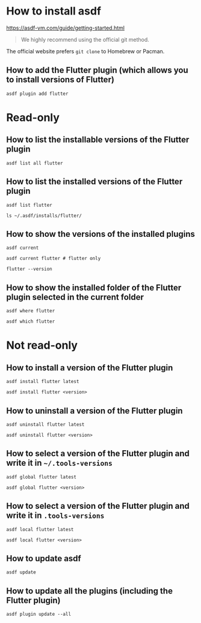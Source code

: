 # How to install asdf
https://asdf-vm.com/guide/getting-started.html

> We highly recommend using the official git method.

The official website prefers `git clone` to Homebrew or Pacman.

## How to add the Flutter plugin (which allows you to install versions of Flutter)
```shell
asdf plugin add flutter
```

# Read-only
## How to list the installable versions of the Flutter plugin
```shell
asdf list all flutter
```

## How to list the installed versions of the Flutter plugin
```shell
asdf list flutter
```
```shell
ls ~/.asdf/installs/flutter/
```

## How to show the versions of the installed plugins
```shell
asdf current
```
```shell
asdf current flutter # flutter only
```
```shell
flutter --version
```

## How to show the installed folder of the Flutter plugin selected in the current folder
```shell
asdf where flutter
```
```shell
asdf which flutter
```

# Not read-only
## How to install a version of the Flutter plugin
```shell
asdf install flutter latest
```
```shell
asdf install flutter <version>
```

## How to uninstall a version of the Flutter plugin
```shell
asdf uninstall flutter latest
```
```shell
asdf uninstall flutter <version>
```

## How to select a version of the Flutter plugin and write it in `~/.tools-versions`
```shell
asdf global flutter latest
```
```shell
asdf global flutter <version>
```

## How to select a version of the Flutter plugin and write it in `.tools-versions`
```shell
asdf local flutter latest
```
```shell
asdf local flutter <version>
```

## How to update asdf
```shell
asdf update
```

## How to update all the plugins (including the Flutter plugin)
```shell
asdf plugin update --all
```
